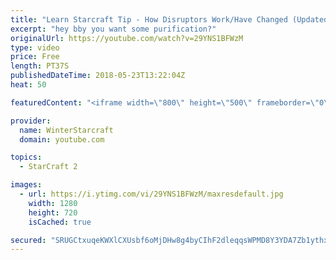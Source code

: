 ```yaml
---
title: "Learn Starcraft Tip - How Disruptors Work/Have Changed (Updated Patch 4.0 2018)"
excerpt: "hey bby you want some purification?"
originalUrl: https://youtube.com/watch?v=29YNS1BFWzM
type: video
price: Free
length: PT37S
publishedDateTime: 2018-05-23T13:22:04Z
heat: 50

featuredContent: "<iframe width=\"800\" height=\"500\" frameborder=\"0\" src=\"https://www.youtube.com/embed/29YNS1BFWzM\" allow=\"accelerometer; autoplay; encrypted-media; gyroscope; picture-in-picture\" allowfullscreen></iframe>"

provider:
  name: WinterStarcraft
  domain: youtube.com

topics:
  - StarCraft 2

images:
  - url: https://i.ytimg.com/vi/29YNS1BFWzM/maxresdefault.jpg
    width: 1280
    height: 720
    isCached: true

secured: "SRUGCtxuqeKWXlCXUsbf6oMjDHw8g4byCIhF2dleqqsWPMD8Y3YDA7Zb1ythxokzRpT+2ORifWNfIVAhIPNKs2yIpZD2aVQfoqIfSHG21+goa3LWg/vkgPCtsKWt+s3VDn3Hald0/hZsu9rEfmIuVI0efs7Q7ZYOFQo5eZm/5m+Q6YgLHVPXnmCgJgfK3PPxAaGTS7BDDcwSzosa3zOfNx9sJ/KR9n4vdGsHUVFBPrjCTpYMqLaQenTN1cXn9U+yFgxciMZ63Op7J+QmsXmSkT7j3O4tZGnelnjxn8Rdy6yrfs2aECnsgX+YNivt04ylH0RGjCgnyLCIsFXon3pQLa7XKZp7O0CBLriIBStPQwHHL879ZQFMP6UfYE3MoDk1O04X3e2GNL9LDacdQRk3dDcM2HY/tAoY7E+ERf9Xyqc=;/6Fsc+5c9+ACfbyYFxQDbQ=="
---
```



